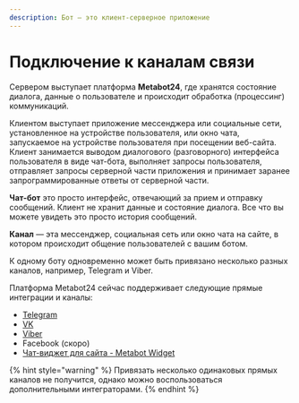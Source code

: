 ```yaml
---
description: Бот — это клиент-серверное приложение
---
```


# Подключение к каналам связи

Сервером выступает платформа **Metabot24**, где хранятся состояние диалога, данные о пользователе и происходит обработка (процессинг) коммуникаций.

Клиентом выступает приложение  мессенджера или социальные сети, установленное на устройстве пользователя, или окно чата, запускаемое на устройстве пользователя при посещении веб-сайта. Клиент занимается выводом диалогового (разговорного) интерфейса пользователя в виде чат-бота, выполняет запросы пользователя, отправляет запросы серверной части приложения и принимает заранее запрограммированные ответы от серверной части.&#x20;

**Чат-бот** это просто интерфейс, отвечающий за прием и отправку  сообщений. Клиент не хранит данные и состояние диалога. Все что вы можете увидеть это просто история сообщений.

**Канал** — эта мессенджер, социальная сеть или окно чата на сайте, в котором происходит общение пользователей с вашим ботом.

К одному боту одновременно может быть привязано несколько разных каналов, например, Telegram и Viber.&#x20;

Платформа Metabot24 сейчас поддерживает следующие прямые интеграции и каналы:

* [Telegram](telegram.md)
* [VK](vk.md)
* [Viber](viber.md)
* Facebook (скоро)
* [Чат-виджет для сайта  - Metabot Widget](metabot-widget.md)

{% hint style="warning" %}
Привязать несколько одинаковых прямых каналов не получится, однако можно воспользоваться дополнительными интеграторами.
{% endhint %}

